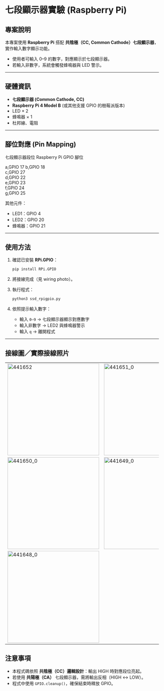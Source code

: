 # 七段顯示器實驗 (Raspberry Pi)

## 專案說明

本專案使用 **Raspberry Pi** 搭配 **共陰極（CC, Common Cathode）七段顯示器**，實作輸入數字顯示功能。

* 使用者可輸入 0–9 的數字，對應顯示於七段顯示器。
* 若輸入非數字，系統會觸發蜂鳴器與 LED 警示。

---

## 硬體資訊

* **七段顯示器 (Common Cathode, CC)**
* **Raspberry Pi 4 Model B** (或其他支援 GPIO 的樹莓派版本)
* LED × 2
* 蜂鳴器 × 1
* 杜邦線、電阻

---

## 腳位對應 (Pin Mapping)

七段顯示器段位  Raspberry Pi GPIO 腳位 

 a,GPIO 17 
 b,GPIO 18              
 c,GPIO 27              
 d,GPIO 22              
 e,GPIO 23              
 f,GPIO 24              
 g,GPIO 25              

其他元件：

* LED1：GPIO 4
* LED2：GPIO 20
* 蜂鳴器：GPIO 21

---

## 使用方法

1. 確認已安裝 **RPi.GPIO**：

   ```bash
   pip install RPi.GPIO
   ```
2. 將接線完成（見 wiring photo）。
3. 執行程式：

   ```bash
   python3 ssd_rpigpio.py
   ```
4. 依照提示輸入數字：

   * 輸入 `0–9` → 七段顯示器顯示對應數字
   * 輸入非數字 → LED2 與蜂鳴器警示
   * 輸入 `q` → 離開程式

---

## 接線圖／實際接線照片

<table>
  <tr>
    <td><img src="https://github.com/user-attachments/assets/89aedb2e-2dfc-4fd5-9daa-8317de557aa9" alt="441652" width="300"></td>
    <td><img src="https://github.com/user-attachments/assets/5a7c5af2-157d-41b6-a693-9952d13bf90c" alt="441651_0" width="300"></td>
  </tr>
  <tr>
    <td><img src="https://github.com/user-attachments/assets/3aaa05f6-69de-492d-917b-e15a9c5702b1" alt="441650_0" width="300"></td>
    <td><img src="https://github.com/user-attachments/assets/257d7b4d-c11a-4398-bacc-530d3f7b078f" alt="441649_0" width="300"></td>
  </tr>
  <tr>
    <td><img src="https://github.com/user-attachments/assets/33973d2c-ed14-4f64-aaf4-33f99431e73b" alt="441648_0" width="300"></td>
    <td></td>
  </tr>
</table>

## 注意事項

* 本程式碼依照 **共陰極（CC）邏輯設計**：輸出 HIGH 時對應段位亮起。
* 若使用 **共陽極（CA）** 七段顯示器，需將輸出反相（HIGH ↔ LOW）。
* 程式中使用 `GPIO.cleanup()`，確保結束時釋放 GPIO。

